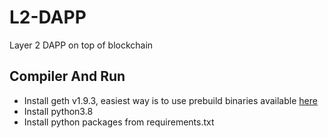 # L2-DAPP
Layer 2 DAPP on top of blockchain

## Compiler And Run

- Install geth v1.9.3, easiest way is to use prebuild binaries available [here](https://geth.ethereum.org/downloads/)
- Install python3.8
- Install python packages from requirements.txt